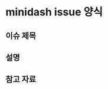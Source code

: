 # minidash issue 양식

## 이슈 제목 
<!-- 이슈 주제 or  제목을 적어주세요 -->

## 설명
<!-- 설명을 적어주세요 -->

## 참고 자료
<!-- 파일이나 관련 참조 내용을 기입해주세요 -->

